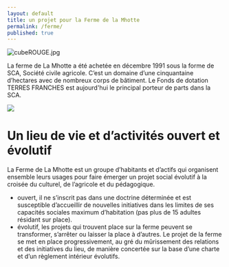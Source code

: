 ```yaml
---
layout: default
title: un projet pour la Ferme de la Mhotte
permalink: /ferme/
published: true
---
```


![cubeROUGE.jpg]({{site.baseurl}}/images/cubeROUGE.jpg)





La ferme de La Mhotte a été achetée en décembre 1991 sous la forme de SCA, Société civile agricole. C’est un domaine d’une cinquantaine d’hectares avec de nombreux corps de bâtiment.
Le Fonds de dotation TERRES FRANCHES est aujourd'hui le principal porteur de parts dans la SCA.
 
![]({{site.baseurl}}/images/cubeROUGE.jpg) 
# Un lieu de vie et d’activités ouvert et évolutif
 
La Ferme de La Mhotte est un groupe d’habitants et d’actifs qui organisent ensemble leurs usages pour faire émerger un projet social évolutif à la croisée du culturel, de l’agricole et du pédagogique.

- ouvert, il ne s’inscrit pas dans une doctrine déterminée et est susceptible d’accueillir de nouvelles initiatives dans les limites de ses capacités sociales maximum d’habitation (pas plus de 15 adultes résidant sur place).
- évolutif, les projets qui trouvent place sur la ferme peuvent se transformer, s’arrêter ou laisser la place à d’autres. Le projet de la ferme se met en place progressivement, au gré du mûrissement des relations et des initiatives du lieu, de manière concertée sur la base d’une charte et d’un règlement intérieur évolutifs.
